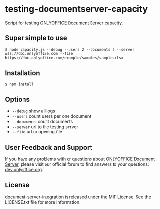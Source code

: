 # testing-documentserver-capacity
Script for testing [ONLYOFFICE Document Server][2] capacity.

## Super simple to use
    $ node capacity.js --debug --users 2 --documents 5 --server wss://doc.onlyoffice.com --file https://doc.onlyoffice.com/example/samples/sample.xlsx

## Installation
    $ npm install

## Options
- `--debug` show all logs
- `--users` count users per one document
- `--documents` count documents
- `--server` url to the testing server
- `--file` url to opening file

## User Feedback and Support

If you have any problems with or questions about [ONLYOFFICE Document Server][2], please visit our official forum to find answers to your questions: [dev.onlyoffice.org][1].

  [1]: http://dev.onlyoffice.org
  [2]: https://github.com/ONLYOFFICE/DocumentServer

## License

document-server-integration is released under the MIT License. See the LICENSE.txt file for more information.
